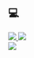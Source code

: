 <div style="font-family: cursive;">
  <h2>💻</h2
  <p>
    <a href="https://www.linkedin.com/in/john-krueger-50615920/">
      <img src="https://img.shields.io/badge/-john%20krueger-blue?style=for-the-badge&logo=Linkedin&logoColor=00AEFF&labelColor=black&color=black">
    </a>
    <a href="mailto:johnk@linux.com">
      <img src="https://img.shields.io/badge/johnk@linux.com-0078D4?style=for-the-badge&logo=Microsoft-Outlook&logoColor=00AEFF&labelColor=black&color=black">
    </a>
    <br />
    <img align="center" src="https://github-readme-stats.vercel.app/api?username=jtmkrueger&count_private=true&show_icons=true&theme=chartreuse-dark" />
  </p>
</div>
